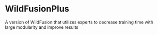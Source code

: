 # WildFusionPlus
A version of WildFusion that utilizes experts to decrease training time with large modularity and improve results
